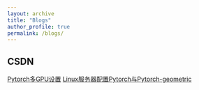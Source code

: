 ```yaml
---
layout: archive
title: "Blogs"
author_profile: true
permalink: /blogs/
---
```


## CSDN
[Pytorch多GPU设置](https://blog.csdn.net/HuaJason/article/details/123564783?spm=1001.2014.3001.5502)
[Linux服务器配置Pytorch与Pytorch-geometric](https://blog.csdn.net/HuaJason/article/details/124358544?spm=1001.2014.3001.5502)
